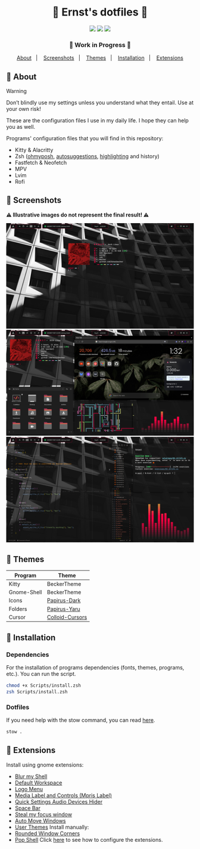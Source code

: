 <div align="center">
  <h1>💎 Ernst's dotfiles 💎</h1>
  <img src="https://img.shields.io/github/last-commit/ernstbecker/dotfiles?&labelColor=151515&color=ff0043">
  <img src="https://img.shields.io/github/stars/ernstbecker/dotfiles?style=flat&labelColor=151515&color=ff0043">
  <img src="https://img.shields.io/github/repo-size/ernstbecker/dotfiles?&labelColor=151515&color=ff0043">
  <h3>🚧  Work in Progress  🚧</h3>
  <a href="#-about">About</a>&nbsp;&nbsp;&nbsp;|&nbsp;&nbsp;&nbsp;
  <a href="#-screenshots">Screenshots</a>&nbsp;&nbsp;&nbsp;|&nbsp;&nbsp;&nbsp;
  <a href="#-themes">Themes</a>&nbsp;&nbsp;&nbsp;|&nbsp;&nbsp;&nbsp;
  <a href="#-installation">Installation</a>&nbsp;&nbsp;&nbsp;|&nbsp;&nbsp;&nbsp;
  <a href="#-extensions">Extensions</a>
</div>

## 🏮 About

> [!WARNING]
> Don’t blindly use my settings unless you understand what they entail. Use at your own risk!

These are the configuration files I use in my daily life. I hope they can help you as well.

Programs' configuration files that you will find in this repository:
- Kitty & Alacritty
- Zsh ([ohmyposh](https://github.com/JanDeDobbeleer/oh-my-posh), [autosuggestions](https://github.com/zsh-users/zsh-autosuggestions), [highlighting](https://github.com/zsh-users/zsh-syntax-highlighting) and history)
- Fastfetch & Neofetch
- MPV
- Lvim
- Rofi

## 📸 Screenshots
**⚠️ Illustrative images do not represent the final result! ⚠️**

![Desktop&Terminal](Info/Screenshots/A.png)
![Desktop&Terminal&Cava&Pipes](Info/Screenshots/B.png)
![VisualStudioCode&Terminal&Cava](Info/Screenshots/C.png)

## 🎨 Themes
| Program | Theme |
| --- | --- |
| Kitty | BeckerTheme |
| Gnome-Shell | BeckerTheme |
| Icons | [Papirus-Dark](https://github.com/PapirusDevelopmentTeam/papirus-icon-theme) |
| Folders | [Papirus-Yaru](https://github.com/PapirusDevelopmentTeam/papirus-folders) |
| Cursor | [Colloid-Cursors](https://github.com/vinceliuice/Colloid-icon-theme/tree/main/cursors) |

## 💾 Installation
### Dependencies
For the installation of programs dependencies (fonts, themes, programs, etc.). You can run the script.
```bash
chmod +x Scripts/install.zsh
zsh Scripts/install.zsh
```
### Dotfiles
If you need help with the stow command, you can read [here](https://www.gnu.org/software/stow/manual/stow.html).
```bash
stow .
```

## 🧩 Extensions
Install using gnome extensions:
- [Blur my Shell](https://extensions.gnome.org/extension/3193/blur-my-shell/)
- [Default Workspace](https://extensions.gnome.org/extension/4783/default-workspace/)
- [Logo Menu](https://extensions.gnome.org/extension/4451/logo-menu/)
- [Media Label and Controls (Mpris Label)](https://extensions.gnome.org/extension/4928/mpris-label/)
- [Quick Settings Audio Devices Hider](https://extensions.gnome.org/extension/5964/quick-settings-audio-devices-hider/)
- [Space Bar](https://extensions.gnome.org/extension/5090/space-bar/)
- [Steal my focus window](https://extensions.gnome.org/extension/6385/steal-my-focus-window/)
- [Auto Move Windows](https://extensions.gnome.org/extension/16/auto-move-windows/)
- [User Themes](https://extensions.gnome.org/extension/19/user-themes/)
Install manually:
- [Rounded Window Corners](https://github.com/yilozt/rounded-window-corners)
- [Pop Shell](https://github.com/pop-os/shell)
Click [here](Infos/extensions.md) to see how to configure the extensions.

